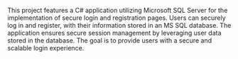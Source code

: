 This project features a C# application utilizing Microsoft SQL Server for the implementation of secure login and registration pages.
Users can securely log in and register, with their information stored in an MS SQL database.
The application ensures secure session management by leveraging user data stored in the database.
The goal is to provide users with a secure and scalable login experience.
